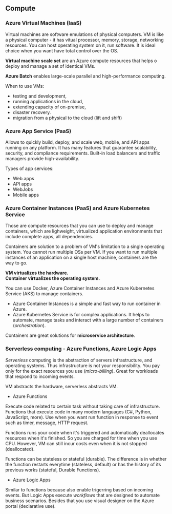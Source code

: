 ## Compute
### Azure Virtual Machines (IaaS)
Virtual machines are software emulations of physical computers. VM is like a physical computer - it has vitual processor, memory, storage, networking resources. You can host operating system on it, run software. It is ideal choice when you want have total control over the OS.

**Virtual machine scale set** are an Azure compute resources that helps o deploy and manage a set of identical VMs. 

**Azure Batch** enables large-scale parallel and high-performance computing.

When to use VMs:
- testing and development,
- running applications in the cloud,
- extending capacity of on-premise,
- disaster recovery.
- migration from a physical to the cloud (lift and shift)

### Azure App Service (PaaS)
Allows to quickly build, deploy, and scale web, mobile, and API apps running on any platform. It has many features that guarantee scalability, security, and compliance requirements. Built-in load balancers and traffic managers provide high-availability.

Types of app services:
- Web apps
- API apps
- WebJobs
- Mobile apps

### Azure Container Instances (PaaS) and Azure Kubernetes Service
Those are compute resources that you can use to deploy and manage containers, which are lighweight, virtualized application environments that include complete apps, all dependencies.

Containers are solution to a problem of VM's limitation to a single operating system. You cannot run multiple OSs per VM. If you want to run multiple instances of an application on a single host machine, containers are the way to go.

**VM virtualizes the hardware.**  
**Container virtualizes the operating system.**

You can use Docker, Azure Container Instances and Azure Kubernetes Service (AKS) to manage containers.

- Azure Container Instances is a simple and fast way to run container in Azure.
- Azure Kubernetes Service is for complex applications. It helps to automate, manage tasks and interact with a large number of containers (*orchestration*).

Containers are great solutions for **microservice architecture**.

### Serverless computing - Azure Functions, Azure Logic Apps 

*Serverless* computing is the abstraction of servers infrastructure, and operating systems. Thus infrastructure is not your responsibility. You pay only for the exact resources you use (*micro-billing*). Great for workloads that respond to incoming events.

VM abstracts the hardware, serverless abstracts VM.


- Azure Functions  

Execute code related to certain task without taking  care of infrastructure. Functions that execute code in many modern languages (C#, Python, JavaScript, more). Use when you want run function in response to event such as timer, message, HTTP request.

Functions runs your code when it's triggered and automatically deallocates resources when it's finished. So you are charged for time when you use CPU. However, VM can still incur costs even when it is not stopped (deallocated).

Functions can be stateless or stateful (durable). The difference is in whether the function restarts everytime (stateless, default) or has the history of its previous works (stateful, Durable Functions).

- Azure Logic Apps  

Similar to functions because also enable trigerring based on incoming events. But Logic Apps execute *workflows* that are designed to automate business scenarios. Besides that you use visual designer on the Azure portal (declarative use).
